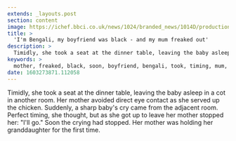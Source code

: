 ```yaml
--- 
extends: _layouts.post 
section: content 
image: https://ichef.bbci.co.uk/news/1024/branded_news/1014D/production/_114996856_salma_boyfriend1.jpg 
title: > 
  'I'm Bengali, my boyfriend was black - and my mum freaked out' 
description: > 
  Timidly, she took a seat at the dinner table, leaving the baby asleep in a cot in another room.Her mother avoided direct eye contact as she served up the chicken.Suddenly, a sharp baby's cry came from the adjacent room.Perfect timing, she thought, but as she got up to leave her mother stopped her: "I'll go."Soon the crying had stopped. 
keywords: > 
  mother, freaked, black, soon, boyfriend, bengali, took, timing, mum, stopped, im, timidly, table, thought, room, suddenly 
date: 1603273871.112058 
--- 
```

<div><p>Timidly, she took a seat at the dinner table, leaving the baby asleep in a cot in another room. Her mother avoided direct eye contact as she served up the chicken. Suddenly, a sharp baby's cry came from the adjacent room. Perfect timing, she thought, but as she got up to leave her mother stopped her: "I'll go." Soon the crying had stopped. Her mother was holding her granddaughter for the first time.</p></div>